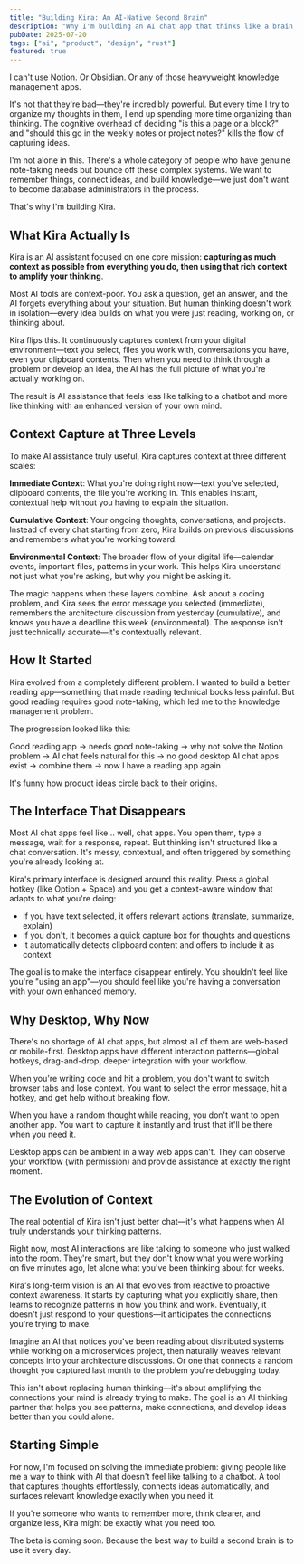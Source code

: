 ```yaml
---
title: "Building Kira: An AI-Native Second Brain"
description: "Why I'm building an AI chat app that thinks like a brain, not a chatbot—and how it evolved from a simple reading app idea."
pubDate: 2025-07-20
tags: ["ai", "product", "design", "rust"]
featured: true
---
```


I can't use Notion. Or Obsidian. Or any of those heavyweight knowledge management apps.

It's not that they're bad—they're incredibly powerful. But every time I try to organize my thoughts in them, I end up spending more time organizing than thinking. The cognitive overhead of deciding "is this a page or a block?" and "should this go in the weekly notes or project notes?" kills the flow of capturing ideas.

I'm not alone in this. There's a whole category of people who have genuine note-taking needs but bounce off these complex systems. We want to remember things, connect ideas, and build knowledge—we just don't want to become database administrators in the process.

That's why I'm building Kira.

## What Kira Actually Is

Kira is an AI assistant focused on one core mission: **capturing as much context as possible from everything you do, then using that rich context to amplify your thinking**.

Most AI tools are context-poor. You ask a question, get an answer, and the AI forgets everything about your situation. But human thinking doesn't work in isolation—every idea builds on what you were just reading, working on, or thinking about.

Kira flips this. It continuously captures context from your digital environment—text you select, files you work with, conversations you have, even your clipboard contents. Then when you need to think through a problem or develop an idea, the AI has the full picture of what you're actually working on.

The result is AI assistance that feels less like talking to a chatbot and more like thinking with an enhanced version of your own mind.

## Context Capture at Three Levels

To make AI assistance truly useful, Kira captures context at three different scales:

**Immediate Context**: What you're doing right now—text you've selected, clipboard contents, the file you're working in. This enables instant, contextual help without you having to explain the situation.

**Cumulative Context**: Your ongoing thoughts, conversations, and projects. Instead of every chat starting from zero, Kira builds on previous discussions and remembers what you're working toward.

**Environmental Context**: The broader flow of your digital life—calendar events, important files, patterns in your work. This helps Kira understand not just what you're asking, but why you might be asking it.

The magic happens when these layers combine. Ask about a coding problem, and Kira sees the error message you selected (immediate), remembers the architecture discussion from yesterday (cumulative), and knows you have a deadline this week (environmental). The response isn't just technically accurate—it's contextually relevant.

## How It Started

Kira evolved from a completely different problem. I wanted to build a better reading app—something that made reading technical books less painful. But good reading requires good note-taking, which led me to the knowledge management problem.

The progression looked like this:

Good reading app → needs good note-taking → why not solve the Notion problem → AI chat feels natural for this → no good desktop AI chat apps exist → combine them → now I have a reading app again

It's funny how product ideas circle back to their origins.

## The Interface That Disappears

Most AI chat apps feel like... well, chat apps. You open them, type a message, wait for a response, repeat. But thinking isn't structured like a chat conversation. It's messy, contextual, and often triggered by something you're already looking at.

Kira's primary interface is designed around this reality. Press a global hotkey (like Option + Space) and you get a context-aware window that adapts to what you're doing:

- If you have text selected, it offers relevant actions (translate, summarize, explain)
- If you don't, it becomes a quick capture box for thoughts and questions
- It automatically detects clipboard content and offers to include it as context

The goal is to make the interface disappear entirely. You shouldn't feel like you're "using an app"—you should feel like you're having a conversation with your own enhanced memory.

## Why Desktop, Why Now

There's no shortage of AI chat apps, but almost all of them are web-based or mobile-first. Desktop apps have different interaction patterns—global hotkeys, drag-and-drop, deeper integration with your workflow.

When you're writing code and hit a problem, you don't want to switch browser tabs and lose context. You want to select the error message, hit a hotkey, and get help without breaking flow.

When you have a random thought while reading, you don't want to open another app. You want to capture it instantly and trust that it'll be there when you need it.

Desktop apps can be ambient in a way web apps can't. They can observe your workflow (with permission) and provide assistance at exactly the right moment.

## The Evolution of Context

The real potential of Kira isn't just better chat—it's what happens when AI truly understands your thinking patterns.

Right now, most AI interactions are like talking to someone who just walked into the room. They're smart, but they don't know what you were working on five minutes ago, let alone what you've been thinking about for weeks.

Kira's long-term vision is an AI that evolves from reactive to proactive context awareness. It starts by capturing what you explicitly share, then learns to recognize patterns in how you think and work. Eventually, it doesn't just respond to your questions—it anticipates the connections you're trying to make.

Imagine an AI that notices you've been reading about distributed systems while working on a microservices project, then naturally weaves relevant concepts into your architecture discussions. Or one that connects a random thought you captured last month to the problem you're debugging today.

This isn't about replacing human thinking—it's about amplifying the connections your mind is already trying to make. The goal is an AI thinking partner that helps you see patterns, make connections, and develop ideas better than you could alone.

## Starting Simple

For now, I'm focused on solving the immediate problem: giving people like me a way to think with AI that doesn't feel like talking to a chatbot. A tool that captures thoughts effortlessly, connects ideas automatically, and surfaces relevant knowledge exactly when you need it.

If you're someone who wants to remember more, think clearer, and organize less, Kira might be exactly what you need too.

The beta is coming soon. Because the best way to build a second brain is to use it every day.
